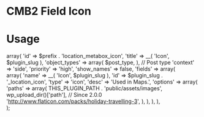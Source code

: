 # CMB2 Field Icon

# Usage
  array(
    'id' => $prefix . 'location_metabox_icon',
    'title' => __( 'Icon', $plugin_slug ),
    'object_types' => array( $post_type, ), // Post type
    'context' => 'side',
    'priority' => 'high',
    'show_names' => false,
    'fields' => array(        
      array(
        'name' => __( 'Icon', $plugin_slug ),
        'id' => $plugin_slug . '_location_icon',
        'type' => 'icon',
        'desc' => 'Used in Maps.',
        'options' => array(
          'paths' => array( 
            THIS_PLUGIN_PATH . 'public/assets/images',
            wp_upload_dir()['path'], // Since 2.0.0
            'http://www.flaticon.com/packs/holiday-travelling-3',
          ),
        ),
      ),
    ),      
  );
